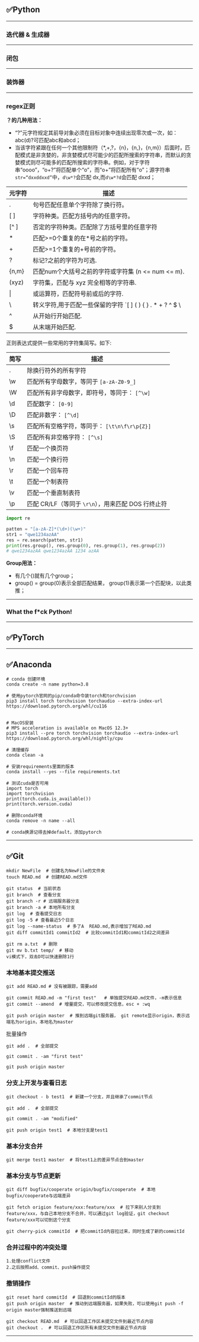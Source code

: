 ## ✅Python

------





### 迭代器 & 生成器





------



### 闭包





------



### 装饰器





------



### regex正则



**？的几种用法：**

- “?”元字符规定其前导对象必须在目标对象中连续出现零次或一次，如：abc(d)?可匹配abc和abcd；
- 当该字符紧跟在任何一个其他限制符（*,+,?，{n}，{n,}，{n,m}）后面时，匹配模式是非贪婪的，非贪婪模式尽可能少的匹配所搜索的字符串，而默认的贪婪模式则尽可能多的匹配所搜索的字符串。例如，对于字符串“oooo”，“o+?”将匹配单个“o”，而“o+”将匹配所有“o”；源字符串`str=“dxxddxxd”`中，`d\w*?`会匹配 dx,而`d\w*?d`会匹配 dxxd；



| 元字符 | 描述                                                         |
| ------ | ------------------------------------------------------------ |
| .      | 句号匹配任意单个字符除了换行符。                             |
| [ ]    | 字符种类。匹配方括号内的任意字符。                           |
| [^ ]   | 否定的字符种类。匹配除了方括号里的任意字符                   |
| *      | 匹配>=0个重复的在*号之前的字符。                             |
| +      | 匹配>=1个重复的+号前的字符。                                 |
| ?      | 标记?之前的字符为可选.                                       |
| {n,m}  | 匹配num个大括号之前的字符或字符集 (n <= num <= m).           |
| (xyz)  | 字符集，匹配与 xyz 完全相等的字符串.                         |
| \|     | 或运算符，匹配符号前或后的字符.                              |
| \      | 转义字符,用于匹配一些保留的字符 `[ ] ( ) { } . * + ? ^ $ \ |` |
| ^      | 从开始行开始匹配.                                            |
| $      | 从末端开始匹配.                                              |



正则表达式提供一些常用的字符集简写。如下:

| 简写 | 描述                                               |
| ---- | -------------------------------------------------- |
| .    | 除换行符外的所有字符                               |
| \w   | 匹配所有字母数字，等同于 `[a-zA-Z0-9_]`            |
| \W   | 匹配所有非字母数字，即符号，等同于： `[^\w]`       |
| \d   | 匹配数字： `[0-9]`                                 |
| \D   | 匹配非数字： `[^\d]`                               |
| \s   | 匹配所有空格字符，等同于： `[\t\n\f\r\p{Z}]`       |
| \S   | 匹配所有非空格字符： `[^\s]`                       |
| \f   | 匹配一个换页符                                     |
| \n   | 匹配一个换行符                                     |
| \r   | 匹配一个回车符                                     |
| \t   | 匹配一个制表符                                     |
| \v   | 匹配一个垂直制表符                                 |
| \p   | 匹配 CR/LF（等同于 `\r\n`），用来匹配 DOS 行终止符 |



```python
import re

patten = "[a-zA-Z]*(\d+)(\w+)"
str1 = "qwe1234azAA"
res = re.search(patten, str1)
print(res.group(), res.group(0), res.group(1), res.group(2))
# qwe1234azAA qwe1234azAA 1234 azAA
```



**Group用法：**

- 有几个()就有几个group；
- group() = group(0)表示全部匹配结果， group(1)表示第一个匹配块，以此类推；





------



### What the f*ck Python!





------



## ✅PyTorch







------



## ✅Anaconda



```
# conda 创建环境
conda create -n name python=3.8

# 使用pytorch官网的pip/conda命令装torch和torchvision
pip3 install torch torchvision torchaudio --extra-index-url https://download.pytorch.org/whl/cu116


# MacOS安装
# MPS acceleration is available on MacOS 12.3+
pip3 install --pre torch torchvision torchaudio --extra-index-url https://download.pytorch.org/whl/nightly/cpu
```




```
# 清理缓存
conda clean -a

# 安装requirements里面的版本
conda install --yes --file requirements.txt

# 测试cuda是否可用
import torch
import torchvision
print(torch.cuda.is_available())
print(torch.version.cuda)

# 删除conda环境
conda remove -n name --all

# conda换源记得去掉default，添加pytorch
```



------



## ✅Git



```
mkdir NewFile  # 创建名为NewFile的文件夹
touch READ.md  # 创建READ.md文件

git status  # 当前状态
git branch  # 查看分支
git branch -r # 远端服务器分支
git branch -a # 本地所有分支
git log  # 查看提交日志
git log -5 # 查看最近5个日志
git log --name-status  # 多了A  READ.md,表示增加了READ.md
git diff commitId1 commitId2  # 比较commitId1和commitId2之间差异

git rm a.txt  # 删除
git mv b.txt temp/  # 移动
vi模式下，双击D可以快速删除1行
```



### 本地基本提交推送

```
git add READ.md # 没有被跟踪，需要add

git commit READ.md -m "first test"   # 单独提交READ.md文件，-m表示信息
git commit --amend  # 增量提交，可以修改提交信息，esc + :wq

git push origin master  # 推到远端git服务器， git remote显示origin，表示远端名为origin，本地名为master
```

批量操作

```
git add .  # 全部提交

git commit . -am "first test"

git push origin master
```



### 分支上开发与查看日志

```
git checkout - b test1  # 新建一个分支，并且继承了commit节点

git add .  # 全部提交

git commit . -am "modified"

git push origin test1  # 本地分支是test1
```



### 基本分支合并

```
git merge test1 master  # 将test1上的差异节点合到master
```



### 基本分支与节点更新

```
git diff bugfix/cooperate origin/bugfix/cooperate  # 本地bugfix/cooperate与远端差异

git fetch origion feature/xxx:feature/xxx  # 拉下来别人分支到feature/xxx，与自己本地分支不合并，可以通过git log验证，git checkout feature/xxx可以切到这个分支

git cherry-pick commitId  # 把commitId内容拉过来，同时生成了新的commitId
```



### 合并过程中的冲突处理

```
1.处理conflict文件
2.之后按照add、commit、push操作提交
```



### 撤销操作

```
git reset hard commitId  # 回退到commitId的版本
git push origin master  # 推动到远端服务器，如果失败，可以使用git push -f origin master强制推送到远端

git checkout READ.md  # 可以回退工作区未提交文件到最近节点内容
git checkout .  # 可以回退工作区所有未提交文件到最近节点内容
```



------


